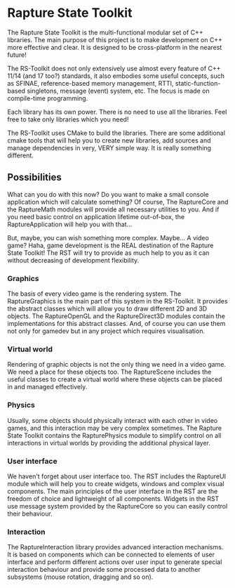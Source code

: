 # Rapture State Toolkit
The Rapture State Toolkit is the multi-functional modular set of C++ libraries. The main purpose of this project is to make development on C++ more effective and clear. It is designed to be cross-platform in the nearest future!

The RS-Toolkit does not only extensively use almost every feature of C++ 11/14 (and 17 too?) standards, it also embodies some useful concepts, such as SFINAE, reference-based memory management, RTTI, static-function-based singletons, message (event) system, etc. The focus is made on compile-time programming.

Each library has its own power. There is no need to use all the libraries. Feel free to take only libraries which you need!

The RS-Toolkit uses CMake to build the libraries. There are some additional cmake tools that will help you to create new libraries, add sources and manage dependencies in very, VERY simple way. It is really something different.

## Possibilities
What can you do with this now? Do you want to make a small console application which will calculate something? Of course, The RaptureCore and the RaptureMath modules will provide all necessary utilities to you. And if you need basic control on application lifetime out-of-box, the RaptureApplication will help you with that...

But, maybe, you can wish something more complex. Maybe... A video game? Haha, game development is the REAL destination of the Rapture State Toolkit! The RST will try to provide as much help to you as it can without decreasing of development flexibility.

### Graphics 
The basis of every video game is the rendering system. The RaptureGraphics is the main part of this system in the RS-Toolkit. It provides the abstract classes which will allow you to draw different 2D and 3D objects. The RaptureOpenGL and the RaptureDirect3D modules contain the implementations for this abstract classes. And, of course you can use them not only for gamedev but in any project which requires visualisation.

### Virtual world
Rendering of graphic objects is not the only thing we need in a video game. We need a place for these objects too. The RaptureScene includes the useful classes to create a virtual world where these objects can be placed in and managed effectively.

### Physics
Usually, some objects should physically interact with each other in video games, and this interaction may be very complex sometimes. The Rapture State Toolkit contains the RapturePhysics module to simplify control on all interactions in virtual worlds by providing the additional physical layer.

### User interface
We haven't forget about user interface too. The RST includes the RaptureUI module which will help you to create widgets, windows and complex visual components. The main principles of the user interface in the RST are the freedom of choice and lightweight of all components. Widgets in the RST use message system provided by the RaptureCore so you can easily control their behaviour.

### Interaction
The RaptureInteraction library provides advanced interaction mechanisms. It is based on components which can be connected to elements of user interface and perform different actions over user input to generate special interaction behaviour and provide some processed data to another subsystems (mouse rotation, dragging and so on).
